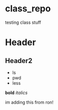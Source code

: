 # class_repo
testing class stuff
# Header
## Header2

- ls
- pwd
- less

__bold__
_italics_

im adding this from ron!
